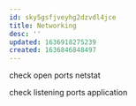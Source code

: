```yaml
---
id: sky5gsfjveyhg2dzvdl4jce
title: Networking
desc: ''
updated: 1636918275239
created: 1636846848497
---
```


check open ports
  netstat

check listening ports application
